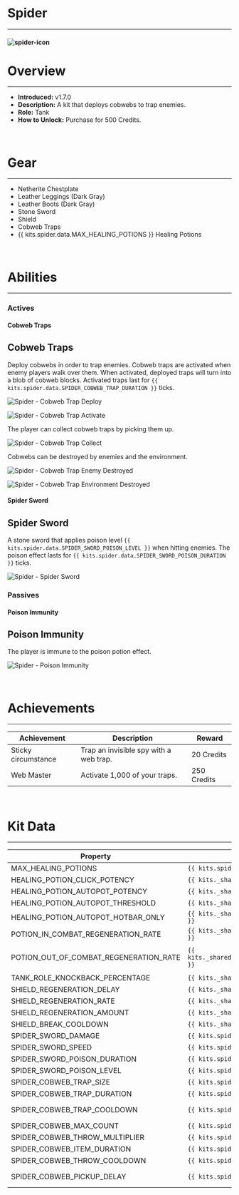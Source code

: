 # Spider

***

#### ![spider-icon](../assets/icons/spider-icon.jpg)

# Overview
***
- **Introduced:** v1.7.0
- **Description:** A kit that deploys cobwebs to trap enemies.
- **Role:** Tank
- **How to Unlock:** Purchase for 500 Credits.

<br />  

# Gear
***
- Netherite Chestplate
- Leather Leggings (Dark Gray)
- Leather Boots (Dark Gray)
- Stone Sword
- Shield
- Cobweb Traps
- {{ kits.spider.data.MAX_HEALING_POTIONS }} Healing Potions

<br />  

# Abilities
***
### Actives
<!-- tabs:start -->
#### **Cobweb Traps**
## Cobweb Traps
Deploy cobwebs in order to trap enemies. Cobweb traps are activated when enemy players walk over them. When activated, deployed traps will turn into a blob of cobweb blocks. Activated traps last for `{{ kits.spider.data.SPIDER_COBWEB_TRAP_DURATION }}` ticks.

![Spider - Cobweb Trap Deploy](../assets/kits/spider/Spider%20-%20Cobweb%20Trap%20Deploy.gif)

![Spider - Cobweb Trap Activate](../assets/kits/spider/Spider%20-%20Cobweb%20Trap%20Activate.gif)

The player can collect cobweb traps by picking them up.

![Spider - Cobweb Trap Collect](../assets/kits/spider/Spider%20-%20Cobweb%20Trap%20Collect.gif)

Cobwebs can be destroyed by enemies and the environment.

![Spider - Cobweb Trap Enemy Destroyed](../assets/kits/spider/Spider%20-%20Cobweb%20Trap%20Enemy%20Destroyed.gif)

![Spider - Cobweb Trap Environment Destroyed](../assets/kits/spider/Spider%20-%20Cobweb%20Trap%20Environment%20Destroyed.gif)

#### **Spider Sword**
## Spider Sword
A stone sword that applies poison level `{{ kits.spider.data.SPIDER_SWORD_POISON_LEVEL }}` when hitting enemies. The poison effect lasts for `{{ kits.spider.data.SPIDER_SWORD_POISON_DURATION }}` ticks.

![Spider - Spider Sword](../assets/kits/spider/Spider%20-%20Spider%20Sword.gif)

<!-- tabs:end -->

### Passives
<!-- tabs:start -->
#### **Poison Immunity**
## Poison Immunity
The player is immune to the poison potion effect.

![Spider - Poison Immunity](../assets/kits/spider/Spider%20-%20Poison%20Immunity.gif)

<!-- tabs:end -->
<br />

# Achievements
***

| Achievement | Description | Reward |
| ----------- | ----------- | ------ |
| Sticky circumstance | Trap an invisible spy with a web trap. | 20 Credits |
| Web Master | Activate 1,000 of your traps. | 250 Credits |

<br />  

# Kit Data
***

| Property | Value | Description |
|----------|-------|-------------|
| MAX_HEALING_POTIONS | `{{ kits.spider.data.MAX_HEALING_POTIONS }}` | {{ kitDataSharedDescriptions.MAX_HEALING_POTIONS }} |
| HEALING_POTION_CLICK_POTENCY | `{{ kits._shared.data.HEALING_POTION_CLICK_POTENCY }}` | {{ kitDataSharedDescriptions.HEALING_POTION_CLICK_POTENCY }} |
| HEALING_POTION_AUTOPOT_POTENCY | `{{ kits._shared.data.HEALING_POTION_AUTOPOT_POTENCY }}` | {{ kitDataSharedDescriptions.HEALING_POTION_AUTOPOT_POTENCY }} |
| HEALING_POTION_AUTOPOT_THRESHOLD | `{{ kits._shared.data.HEALING_POTION_AUTOPOT_THRESHOLD }}` | {{ kitDataSharedDescriptions.HEALING_POTION_AUTOPOT_THRESHOLD }} |
| HEALING_POTION_AUTOPOT_HOTBAR_ONLY | `{{ kits._shared.data.HEALING_POTION_AUTOPOT_HOTBAR_ONLY }}` | {{ kitDataSharedDescriptions.HEALING_POTION_AUTOPOT_HOTBAR_ONLY }} |
| POTION_IN_COMBAT_REGENERATION_RATE | `{{ kits._shared.data.POTION_IN_COMBAT_REGENERATION_RATE }}` | {{ kitDataSharedDescriptions.POTION_IN_COMBAT_REGENERATION_RATE }} |
| POTION_OUT_OF_COMBAT_REGENERATION_RATE | `{{ kits._shared.data.POTION_OUT_OF_COMBAT_REGENERATION_RATE }}` | {{ kitDataSharedDescriptions.POTION_OUT_OF_COMBAT_REGENERATION_RATE }} |
| TANK_ROLE_KNOCKBACK_PERCENTAGE | `{{ kits._shared.data.TANK_ROLE_KNOCKBACK_PERCENTAGE }}` | {{ kitDataSharedDescriptions.TANK_ROLE_KNOCKBACK_PERCENTAGE }} |
| SHIELD_REGENERATION_DELAY | `{{ kits._shared.data.SHIELD_REGENERATION_DELAY }}` | {{ kitDataSharedDescriptions.SHIELD_REGENERATION_DELAY }} |
| SHIELD_REGENERATION_RATE | `{{ kits._shared.data.SHIELD_REGENERATION_RATE }}` | {{ kitDataSharedDescriptions.SHIELD_REGENERATION_RATE }} |
| SHIELD_REGENERATION_AMOUNT | `{{ kits._shared.data.SHIELD_REGENERATION_AMOUNT }}` | {{ kitDataSharedDescriptions.SHIELD_REGENERATION_AMOUNT }} |
| SHIELD_BREAK_COOLDOWN | `{{ kits._shared.data.SHIELD_BREAK_COOLDOWN }}` | {{ kitDataSharedDescriptions.SHIELD_BREAK_COOLDOWN }} |
| SPIDER_SWORD_DAMAGE | `{{ kits.spider.data.SPIDER_SWORD_DAMAGE }}` | The base damage of the sword. |
| SPIDER_SWORD_SPEED | `{{ kits.spider.data.SPIDER_SWORD_SPEED }}` | The base speed of the sword. |
| SPIDER_SWORD_POISON_DURATION | `{{ kits.spider.data.SPIDER_SWORD_POISON_DURATION }}` | The duration, in ticks, of the sword's poison effect. |
| SPIDER_SWORD_POISON_LEVEL | `{{ kits.spider.data.SPIDER_SWORD_POISON_LEVEL }}` | The level of the sword's poison effect. |
| SPIDER_COBWEB_TRAP_SIZE | `{{ kits.spider.data.SPIDER_COBWEB_TRAP_SIZE }}` | The size of spider cobweb traps. |
| SPIDER_COBWEB_TRAP_DURATION | `{{ kits.spider.data.SPIDER_COBWEB_TRAP_DURATION }}` | The duration, in ticks, of active cobweb traps. |
| SPIDER_COBWEB_TRAP_COOLDOWN | `{{ kits.spider.data.SPIDER_COBWEB_TRAP_COOLDOWN }}` | The cooldown, in ticks, after a cobweb trap is activated before receiving a new one. |
| SPIDER_COBWEB_MAX_COUNT | `{{ kits.spider.data.SPIDER_COBWEB_MAX_COUNT }}` | The maximum number of cobweb traps the player can have. |
| SPIDER_COBWEB_THROW_MULTIPLIER | `{{ kits.spider.data.SPIDER_COBWEB_THROW_MULTIPLIER }}` | How far the player can throw (deploy) cobweb traps. |
| SPIDER_COBWEB_ITEM_DURATION | `{{ kits.spider.data.SPIDER_COBWEB_ITEM_DURATION }}` | The duration, in ticks, of the cobweb trap item before despawning. |
| SPIDER_COBWEB_THROW_COOLDOWN | `{{ kits.spider.data.SPIDER_COBWEB_THROW_COOLDOWN }}` | The cooldown, in ticks, after deploying a cobweb trap. |
| SPIDER_COBWEB_PICKUP_DELAY | `{{ kits.spider.data.SPIDER_COBWEB_PICKUP_DELAY }}` | The delay, in ticks, before the player can collect cobweb traps after deploying them. |
